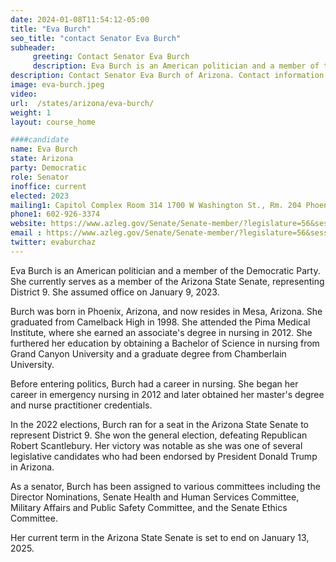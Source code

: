```yaml
---
date: 2024-01-08T11:54:12-05:00
title: "Eva Burch"
seo_title: "contact Senator Eva Burch"
subheader:
     greeting: Contact Senator Eva Burch
     description: Eva Burch is an American politician and a member of the Democratic Party. She currently serves as a member of the Arizona State Senate, representing District 9. She assumed office on January 9, 2023.
description: Contact Senator Eva Burch of Arizona. Contact information for Eva Burch includes email address, phone number, and mailing address.
image: eva-burch.jpeg
video:
url:  /states/arizona/eva-burch/
weight: 1
layout: course_home

####candidate
name: Eva Burch
state: Arizona
party: Democratic
role: Senator
inoffice: current
elected: 2023
mailing1: Capitol Complex Room 314 1700 W Washington St., Rm. 204 Phoenix, AZ 85007-2890
phone1: 602-926-3374
website: https://www.azleg.gov/Senate/Senate-member/?legislature=56&session=128&legislator=2119/
email : https://www.azleg.gov/Senate/Senate-member/?legislature=56&session=128&legislator=2119/
twitter: evaburchaz
---
```


Eva Burch is an American politician and a member of the Democratic Party. She currently serves as a member of the Arizona State Senate, representing District 9. She assumed office on January 9, 2023.

Burch was born in Phoenix, Arizona, and now resides in Mesa, Arizona. She graduated from Camelback High in 1998. She attended the Pima Medical Institute, where she earned an associate's degree in nursing in 2012. She furthered her education by obtaining a Bachelor of Science in nursing from Grand Canyon University and a graduate degree from Chamberlain University.

Before entering politics, Burch had a career in nursing. She began her career in emergency nursing in 2012 and later obtained her master's degree and nurse practitioner credentials.

In the 2022 elections, Burch ran for a seat in the Arizona State Senate to represent District 9. She won the general election, defeating Republican Robert Scantlebury. Her victory was notable as she was one of several legislative candidates who had been endorsed by President Donald Trump in Arizona.

As a senator, Burch has been assigned to various committees including the Director Nominations, Senate Health and Human Services Committee, Military Affairs and Public Safety Committee, and the Senate Ethics Committee.

Her current term in the Arizona State Senate is set to end on January 13, 2025.
